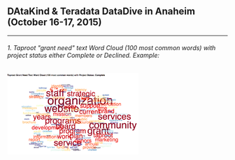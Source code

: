 ## DAtaKind & Teradata DataDive in Anaheim (October 16-17, 2015)
---

###### 1. Taproot "grant need" text Word Cloud (100 most common words) with project status either Complete or Declined. Example:
<img src='Project_Completed_Grant_Need.png' style='width:300px;'>
